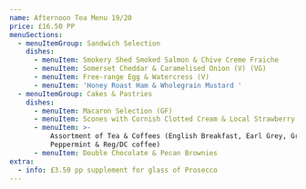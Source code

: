 ```yaml
---
name: Afternoon Tea Menu 19/20
price: £16.50 PP
menuSections:
  - menuItemGroup: Sandwich Selection
    dishes:
      - menuItem: Smokery Shed Smoked Salmon & Chive Creme Fraiche
      - menuItem: Somerset Cheddar & Caramelised Onion (V) (VG)
      - menuItem: Free-range Egg & Watercress (V)
      - menuItem: 'Honey Roast Ham & Wholegrain Mustard '
  - menuItemGroup: Cakes & Pastries
    dishes:
      - menuItem: Macaron Selection (GF)
      - menuItem: Scones with Cornish Clotted Cream & Local Strawberry Jam
      - menuItem: >-
          Assortment of Tea & Coffees (English Breakfast, Earl Grey, Green,
          Peppermint & Reg/DC coffee)
      - menuItem: Double Chocolate & Pecan Brownies
extra:
  - info: £3.50 pp supplement for glass of Prosecco
---
```


